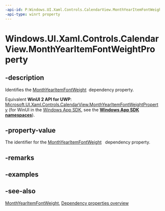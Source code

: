 ```yaml
---
-api-id: P:Windows.UI.Xaml.Controls.CalendarView.MonthYearItemFontWeightProperty
-api-type: winrt property
---
```


<!-- Property syntax
public Windows.UI.Xaml.DependencyProperty MonthYearItemFontWeightProperty { get; }
-->

# Windows.UI.Xaml.Controls.CalendarView.MonthYearItemFontWeightProperty

## -description
Identifies the [MonthYearItemFontWeight](calendarview_monthyearitemfontweight.md)  dependency property.

Equivalent **WinUI 2 API for UWP**: [Microsoft.UI.Xaml.Controls.CalendarView.MonthYearItemFontWeightProperty](/windows/winui/api/microsoft.ui.xaml.controls.calendarview.monthyearitemfontweightproperty) (for WinUI in the [Windows App SDK](/windows/apps/windows-app-sdk/), see the **[Windows App SDK namespaces](/windows/windows-app-sdk/api/winrt/)**).

## -property-value
The identifier for the [MonthYearItemFontWeight](calendarview_monthyearitemfontweight.md)   dependency property.

## -remarks

## -examples

## -see-also
[MonthYearItemFontWeight](calendarview_monthyearitemfontweight.md), [Dependency properties overview](/windows/uwp/xaml-platform/dependency-properties-overview)
